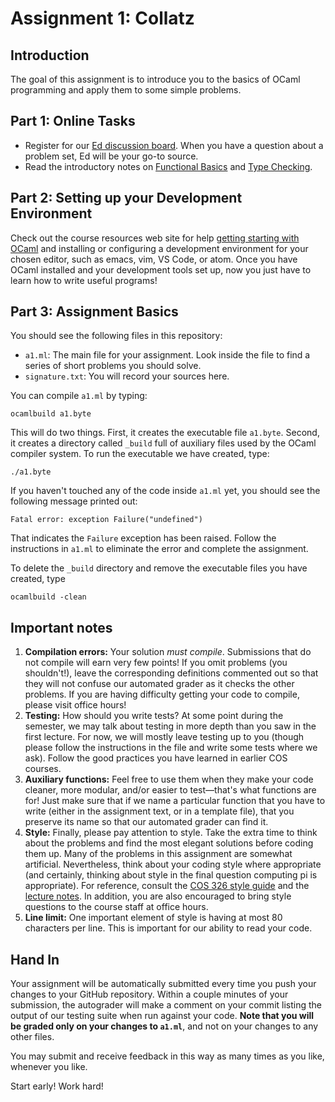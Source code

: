 # Assignment 1: Collatz

## Introduction

The goal of this assignment is to introduce you to the basics of OCaml
programming and apply them to some simple problems.

## Part 1: Online Tasks

- Register for our [Ed discussion board](https://us.edstem.org/join/WKvVTz).
    When you have a question about a problem set, Ed will be your go-to source.
- Read the introductory notes on
    [Functional Basics](https://www.cs.princeton.edu/courses/archive/fall22/cos326/notes/basics.php)
    and
    [Type Checking](https://www.cs.princeton.edu/courses/archive/fall22/cos326/notes/type-check.php).

## Part 2: Setting up your Development Environment

Check out the course resources web site for help
[getting starting with OCaml](https://www.cs.princeton.edu/courses/archive/fall22/cos326/resources.php)
and installing or configuring a development environment for your chosen editor,
such as emacs, vim, VS Code, or atom. Once you have OCaml installed and your
development tools set up, now you just have to learn how to write useful
programs!

## Part 3: Assignment Basics

You should see the following files in this repository:
- `a1.ml`: The main file for your assignment. Look inside the file to find a
    series of short problems you should solve.
- `signature.txt`: You will record your sources here.

You can compile `a1.ml` by typing:

```
ocamlbuild a1.byte
```

This will do two things. First, it creates the executable file `a1.byte`.
Second, it creates a directory called `_build` full of auxiliary files used by
the OCaml compiler system. To run the executable we have created, type:

```
./a1.byte
```

If you haven't touched any of the code inside `a1.ml` yet, you should see the
following message printed out:

```
Fatal error: exception Failure("undefined")
```

That indicates the `Failure` exception has been raised. Follow the instructions
in `a1.ml` to eliminate the error and complete the assignment.

To delete the `_build` directory and remove the executable files you have
created, type

```
ocamlbuild -clean
```

## Important notes

1. **Compilation errors:** Your solution *must compile*. Submissions that do not
    compile will earn very few points! If you omit problems (you shouldn't!),
    leave the corresponding definitions commented out so that they will not
    confuse our automated grader as it checks the other problems. If you are
    having difficulty getting your code to compile, please visit office hours!
2. **Testing:** How should you write tests? At some point during the semester,
    we may talk about testing in more depth than you saw in the first lecture.
    For now, we will mostly leave testing up to you (though please follow the
    instructions in the file and write some tests where we ask). Follow the good
    practices you have learned in earlier COS courses.
3. **Auxiliary functions:** Feel free to use them when they make your code
    cleaner, more modular, and/or easier to test&mdash;that's what functions are
    for! Just make sure that if we name a particular function that you have to
    write (either in the assignment text, or in a template file), that you
    preserve its name so that our automated grader can find it.
4. **Style:** Finally, please pay attention to style. Take the extra time to
    think about the problems and find the most elegant solutions before coding
    them up. Many of the problems in this assignment are somewhat artificial.
    Nevertheless, think about your coding style where appropriate (and
    certainly, thinking about style in the final question computing pi is
    appropriate). For reference, consult the
    [COS 326 style guide](https://www.cs.princeton.edu/courses/archive/fall22/cos326/style.php)
    and the
    [lecture notes](https://www.cs.princeton.edu/courses/archive/fall22/cos326/schedule.php).
    In addition, you are also encouraged to bring style questions to the course
    staff at office hours.
5. **Line limit:** One important element of style is having at most 80
    characters per line. This is important for our ability to read your code.

## Hand In

Your assignment will be automatically submitted every time you push your changes
to your GitHub repository. Within a couple minutes of your submission, the
autograder will make a comment on your commit listing the output of our testing
suite when run against your code. **Note that you will be graded only on your
changes to `a1.ml`**, and not on your changes to any other files.

You may submit and receive feedback in this way as many times as you like,
whenever you like.

Start early! Work hard!
